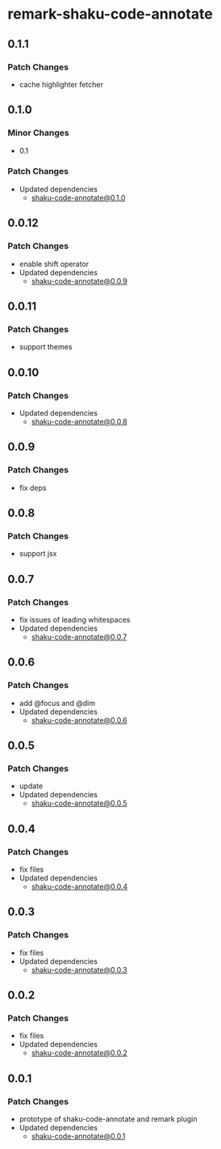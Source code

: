 # remark-shaku-code-annotate

## 0.1.1

### Patch Changes

- cache highlighter fetcher

## 0.1.0

### Minor Changes

- 0.1

### Patch Changes

- Updated dependencies
  - shaku-code-annotate@0.1.0

## 0.0.12

### Patch Changes

- enable shift operator
- Updated dependencies
  - shaku-code-annotate@0.0.9

## 0.0.11

### Patch Changes

- support themes

## 0.0.10

### Patch Changes

- Updated dependencies
  - shaku-code-annotate@0.0.8

## 0.0.9

### Patch Changes

- fix deps

## 0.0.8

### Patch Changes

- support jsx

## 0.0.7

### Patch Changes

- fix issues of leading whitespaces
- Updated dependencies
  - shaku-code-annotate@0.0.7

## 0.0.6

### Patch Changes

- add @focus and @dim
- Updated dependencies
  - shaku-code-annotate@0.0.6

## 0.0.5

### Patch Changes

- update
- Updated dependencies
  - shaku-code-annotate@0.0.5

## 0.0.4

### Patch Changes

- fix files
- Updated dependencies
  - shaku-code-annotate@0.0.4

## 0.0.3

### Patch Changes

- fix files
- Updated dependencies
  - shaku-code-annotate@0.0.3

## 0.0.2

### Patch Changes

- fix files
- Updated dependencies
  - shaku-code-annotate@0.0.2

## 0.0.1

### Patch Changes

- prototype of shaku-code-annotate and remark plugin
- Updated dependencies
  - shaku-code-annotate@0.0.1

